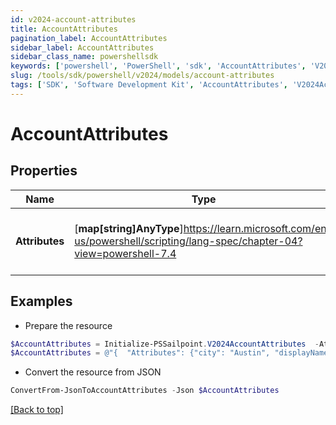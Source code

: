 ```yaml
---
id: v2024-account-attributes
title: AccountAttributes
pagination_label: AccountAttributes
sidebar_label: AccountAttributes
sidebar_class_name: powershellsdk
keywords: ['powershell', 'PowerShell', 'sdk', 'AccountAttributes', 'V2024AccountAttributes'] 
slug: /tools/sdk/powershell/v2024/models/account-attributes
tags: ['SDK', 'Software Development Kit', 'AccountAttributes', 'V2024AccountAttributes']
---
```



# AccountAttributes

## Properties

Name | Type | Description | Notes
------------ | ------------- | ------------- | -------------
**Attributes** | [**map[string]AnyType**]https://learn.microsoft.com/en-us/powershell/scripting/lang-spec/chapter-04?view=powershell-7.4 | The schema attribute values for the account | [required]

## Examples

- Prepare the resource
```powershell
$AccountAttributes = Initialize-PSSailpoint.V2024AccountAttributes  -Attributes {city=Austin, displayName=John Doe, userName=jdoe, sAMAccountName=jDoe, mail=john.doe@sailpoint.com}
$AccountAttributes = @"{  "Attributes": {"city": "Austin", "displayName":"John Doe", "userName": "jdoe", "sAMAccountName": "jDoe", "mail": "john.doe@sailpoint.com}" }}"@
```

- Convert the resource from JSON
```powershell
ConvertFrom-JsonToAccountAttributes -Json $AccountAttributes
```


[[Back to top]](#) 


